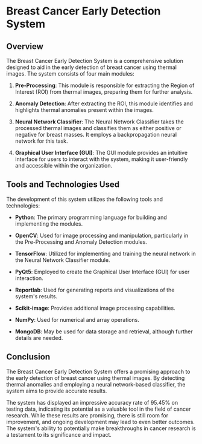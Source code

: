 # Breast Cancer Early Detection System

## Overview

The Breast Cancer Early Detection System is a comprehensive solution designed to aid in the early detection of breast cancer using thermal images. The system consists of four main modules:

1. **Pre-Processing**: This module is responsible for extracting the Region of Interest (ROI) from thermal images, preparing them for further analysis.

2. **Anomaly Detection**: After extracting the ROI, this module identifies and highlights thermal anomalies present within the images.

3. **Neural Network Classifier**: The Neural Network Classifier takes the processed thermal images and classifies them as either positive or negative for breast masses. It employs a backpropagation neural network for this task.

4. **Graphical User Interface (GUI)**: The GUI module provides an intuitive interface for users to interact with the system, making it user-friendly and accessible within the organization.

## Tools and Technologies Used

The development of this system utilizes the following tools and technologies:

- **Python**: The primary programming language for building and implementing the modules.

- **OpenCV**: Used for image processing and manipulation, particularly in the Pre-Processing and Anomaly Detection modules.

- **TensorFlow**: Utilized for implementing and training the neural network in the Neural Network Classifier module.

- **PyQt5**: Employed to create the Graphical User Interface (GUI) for user interaction.

- **Reportlab**: Used for generating reports and visualizations of the system's results.

- **Scikit-image**: Provides additional image processing capabilities.

- **NumPy**: Used for numerical and array operations.

- **MongoDB**: May be used for data storage and retrieval, although further details are needed.

## Conclusion

The Breast Cancer Early Detection System offers a promising approach to the early detection of breast cancer using thermal images. By detecting thermal anomalies and employing a neural network-based classifier, the system aims to provide accurate results.

The system has displayed an impressive accuracy rate of 95.45% on testing data, indicating its potential as a valuable tool in the field of cancer research. While these results are promising, there is still room for improvement, and ongoing development may lead to even better outcomes. The system's ability to potentially make breakthroughs in cancer research is a testament to its significance and impact.

